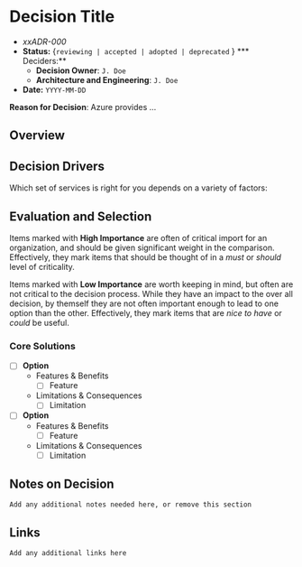 # Decision Title
<!-- Fill in all code blocked items - example: `J. Doe` -->
* *xxADR-000*
* **Status:** {``reviewing | accepted | adopted | deprecated`` } <!-- Status of the decision -->
*** Deciders:**
  * **Decision Owner**: `J. Doe` <!-- Team members who are accountable for this decision -->
  * **Architecture and Engineering**: `J. Doe` <!-- Technical team members who contributed to the decision -->
* **Date:**  `YYYY-MM-DD` <!-- {YYYY-MM-DD when the decision was last updated} -->

**Reason for Decision**: Azure provides ...

## Overview

## Decision Drivers

Which set of services is right for you depends on a variety of factors:

## Evaluation and Selection

<!-- For each [ ] instance, convert it to a [x] to mark if it is of interest; this "checks" the box when viewed.  Features should be checked if the feature is needed or desireable; Limitations should be checked if they prevent desired outcomes or are otherwise undesirable.  While each Feature or Limit may matter differently, by understanding which items are important will help you make your decision. -->

Items marked with **High Importance** are often of critical import for an organization, and should be given significant weight in the comparison.  Effectively, they mark items that should be thought of in a *must* or *should* level of criticality.

Items marked with **Low Importance** are worth keeping in mind, but often are not critical to the decision process.  While they have an impact to the over all decision, by themself they are not often important enough to lead to one option than the other.  Effectively, they mark items that are *nice to have* or *could* be useful.

### Core Solutions

* [ ] **Option**
  * Features & Benefits
    * [ ] Feature
  * Limitations & Consequences
    * [ ] Limitation

* [ ] **Option**
  * Features & Benefits
    * [ ] Feature
  * Limitations & Consequences
    * [ ] Limitation

<!-- ### Complex Solutions

  <!-- Detail your specific requirements here -->

## Notes on Decision

`` Add any additional notes needed here, or remove this section ``

## Links

`Add any additional links here`
